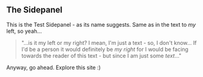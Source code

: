 ## The Sidepanel

This is the Test Sidepanel - as its name suggests.
Same as in the text to *my* left, so yeah...

> "...is it my left or my right? 
> I mean, I'm just a text - so, I don't know... 
> If I'd be a person it would definitely be *my right* 
> for I would be facing towards the reader of this text - 
> but since I am just some *text*..."

Anyway, go ahead.
Explore this site :)